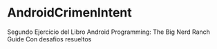 # AndroidCrimenIntent
Segundo Ejercicio del Libro Android Programming: The Big Nerd Ranch Guide
Con desafios resueltos
